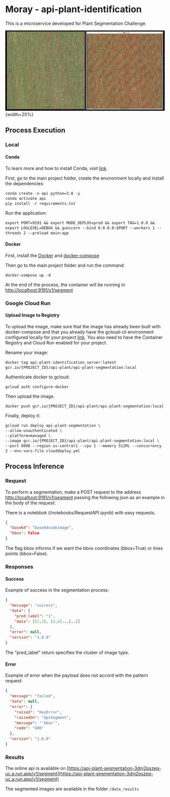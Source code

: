 # Moray - api-plant-identification

This is a microservice developed for Plant Segmentation Challenge.

![alt text](./doc/img1.png){width=20%}

## Process Execution

### Local

#### Conda

To learn more and how to install Conda, visit [link](https://conda.io/projects/conda/en/latest/user-guide/install/index.html).

First, go to the main project folder, create the environment locally and install the dependencies:

```console
conda create -n api python=3.8 -y
conda activate api
pip install -r requirements.txt
```

Run the application:

```console
export PORT=9191 && export MODE_DEPLOY=prod && export TAG=1.0.0 && export LOGLEVEL=DEBUG && gunicorn --bind 0.0.0.0:$PORT --workers 1 --threads 2 --preload main:app
```

#### Docker

First, install the [Docker](https://docs.docker.com/engine/install/) and [docker-compose](https://github.com/docker/compose)

Then go to the main project folder and run the command:

```console
docker-compose up -d
```

At the end of the process, the container will be running in [http://localhost:9191/v1/segment](http://localhost:9191/v1/segment)

### Google Cloud Run

#### Upload Image to Registry

To upload the image, make sure that the image has already been built with docker-compose and that you already have the gcloud-cli environment configured locally for your project [link](https://cloud.google.com/sdk/docs/install?hl=pt-br). You also need to have the Container Registry and Cloud Run enabled for your project.

Rename your image:

```console
docker tag api-plant-identification_server:latest gcr.io/{PROJECT_ID}/api-plant/api-plant-segmentation:local
```

Authenticate docker to gcloud:

```console
gcloud auth configure-docker
```

Then upload the image.

```console
docker push gcr.io/{PROJECT_ID}/api-plant/api-plant-segmentation:local
```

Finally, deploy it:

```console
gcloud run deploy api-plant-segmentation \
--allow-unauthenticated \
--platform=managed \
--image gcr.io/{PROJECT_ID}/api-plant/api-plant-segmentation:local \
--port 8080 --region us-central1 --cpu 1 --memory 512Mi --concurrency 2 --env-vars-file clouddeploy.yml
```

## Process Inference

### Request

To perform a segmentation, make a POST request to the address [http://localhost:9191/v1/segment](http://localhost:9191/v1/segment) passing the following json as an example in the body of the request:

There is a notebbok (/notebooks/RequestAPI.ipynb) with easy requests.

```json
{
  "base64": "base64codeimage",
  "bbox": False
}
```

The flag bbox informs if we want the bbox coordinates (bbox=True) or lines points (bbox=False).

### Responses

#### Success

Example of success in the segmentation process:

```json
{
  "message": "success",
  "data": {
    "pred_label": "1",
    "data": [[1,2], [3,4]...[..]]
  },
  "error": null,
  "version": "1.0.0"
}
```

The "pred_label" return specifies the cluster of image type.

#### Error

Example of error when the payload does not accord with the pattern request:

```json
{
  "message": "failed",
  "data": null,
  "error": {
    "raised": "KeyError",
    "raisedOn": "ApiSegment",
    "message": "'bbox'",
    "code": "400"
  },
  "version": "1.0.0"
}
```

### Results

The online api is available on [https://api-plant-segmentation-3dnj2pszeq-uc.a.run.app/v1/segment](https://api-plant-segmentation-3dnj2pszeq-uc.a.run.app/v1/segment)

The segmented images are available in the folder `/data_results`
